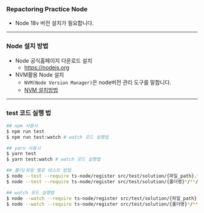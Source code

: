 ### Repactoring Practice Node
- Node 18v 버전 설치가 필요합니다.

---
### Node 설치 방법
- Node 공식홈페이지 다운로드 설치
    - https://nodejs.org
- NVM활용 Node 설치
  - `NVM(Node Version Manager)`은 node버전 관리 도구를 말합니다.
  - [NVM 설치방법](https://github.com/june2/refactoring-practice-node/blob/main/README_NVM.md)
  
---
### test 코드 실행 법
```sh
## npm 사용시
$ npm run test
$ npm run test:watch # watch 모드 실행법

## yarn 사용시
$ yarn test
$ yarn test:watch # watch 모드 실행법
```

```sh
## 폴더/파일 별로 테스트 방법
$ node --test --require ts-node/register src/test/solution/{파일_path}.ts
$ node --test --require ts-node/register src/test/solution/{폴더명}*/**/*.ts

## watch 모드 실행법
$ node --watch --require ts-node/register src/test/solution/{파일_path}.ts
$ node --watch --require ts-node/register src/test/solution/{폴더명}*/**/*.ts
```
